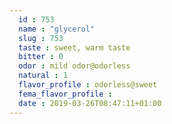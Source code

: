 ```yaml
---
  id : 753
  name : "glycerol"
  slug : 753
  taste : sweet, warm taste
  bitter : 0
  odor : mild odor@odorless
  natural : 1
  flavor_profile : odorless@sweet
  fema_flavor_profile : 
  date : 2019-03-26T08:47:11+01:00
---
```



